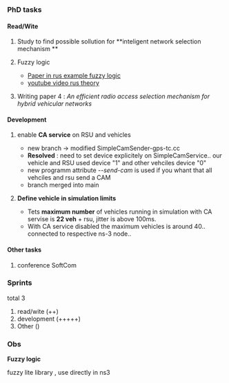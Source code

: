 


### PhD tasks 

#### Read/Wite
1. Study to find possible sollution for **inteligent network selection mechanism **

2. Fuzzy logic
	- [Paper in rus example fuzzy logic ](https://www.ispras.ru/proceedings/docs/2002/3/isp_3_2002_121.pdf)
	- [youtube video rus theory](https://www.youtube.com/watch?v=bv0WjMGQK6Q)  	


3. Writing paper 4 : _An efficient radio access selection mechanism for hybrid vehicular networks_  

#### Development

1. enable **CA service** on RSU and vehicles 
	* new branch -> modified SimpleCamSender-gps-tc.cc 	 	
	* **Resolved** : need to set device explicitely on SimpleCamService.. our vehicle and RSU used device "1" and other vehciles device "0"
	* new programm attribute _--send-cam_ is used if you whant that all vehciles and rsu send a CAM
	* branch merged into main  

2. **Define vehicle in simulation limits** 
	* Tets **maximum number** of vehicles running in simulation with CA servise is **22 veh** + rsu, jitter is above 100ms. 
	* With CA service disabled the maximum vehicles is around 40.. connected to respective ns-3 node..  

#### Other tasks 

1. conference SoftCom


### Sprints

total 3 

1. read/wite    (++)  
2. development  (+++++)
3. Other	() 


### Obs

**Fuzzy logic**   

fuzzy lite library , use directly in ns3  



